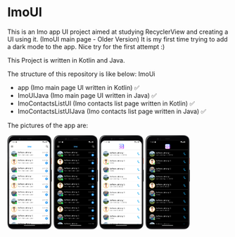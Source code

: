 # ImoUI

This is an Imo app UI project aimed at studying RecyclerView and creating a UI using it. (ImoUI main page - Older Version)
It is my first time trying to add a dark mode to the app. Nice try for the first attempt :)

This Project is written in Kotlin and Java.

The structure of this repository is like below: ImoUi
*  app (Imo main page UI written in Kotlin) ✅
*  ImoUIJava (Imo main page UI written in Java) ✅
* ImoContactsListUI (Imo contacts list page written in Kotlin) ✅
*  ImoContactsListUIJava (Imo contacts list page written in Java) ✅

The pictures of the app are:

<div>
  <img src="https://github.com/jaxon93/ImoUI/blob/master/light_mode_ui.png" width="20%" height="auto"/>
  <img src="https://github.com/jaxon93/ImoUI/blob/master/dark_mode_ui.png" width="20%" height="auto"/>
    <img src="https://github.com/jaxon93/ImoUI/blob/master/imo_contact_list_light_mode.png" width="20%" height="auto"/>
  <img src="https://github.com/jaxon93/ImoUI/blob/master/imo_contact_list_dark_mode.png" width="20%" height="auto"/>
</div>




